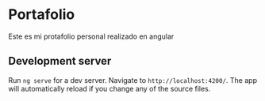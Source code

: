 # Portafolio

Este es mi protafolio personal realizado en angular

## Development server

Run `ng serve` for a dev server. Navigate to `http://localhost:4200/`. The app will automatically reload if you change any of the source files.

